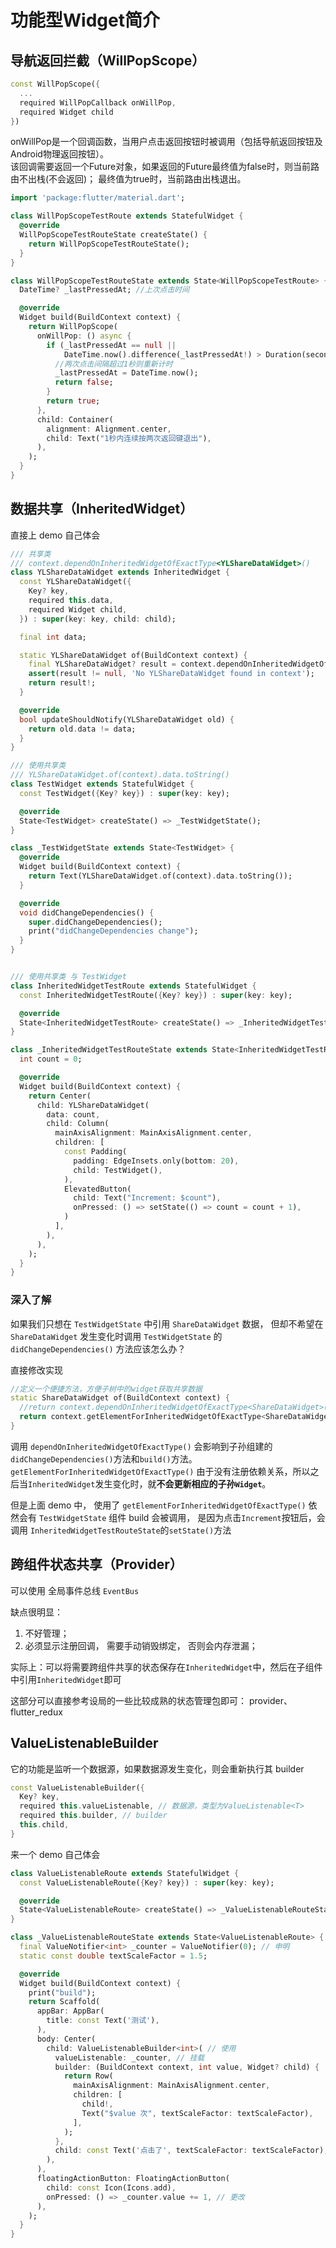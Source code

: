 # 功能型Widget简介

## 导航返回拦截（WillPopScope）
```dart
const WillPopScope({
  ...
  required WillPopCallback onWillPop,
  required Widget child
})
```

onWillPop是一个回调函数，当用户点击返回按钮时被调用（包括导航返回按钮及Android物理返回按钮）。                             
该回调需要返回一个Future对象，如果返回的Future最终值为false时，则当前路由不出栈(不会返回)；
最终值为true时，当前路由出栈退出。                          

```dart
import 'package:flutter/material.dart';

class WillPopScopeTestRoute extends StatefulWidget {
  @override
  WillPopScopeTestRouteState createState() {
    return WillPopScopeTestRouteState();
  }
}

class WillPopScopeTestRouteState extends State<WillPopScopeTestRoute> {
  DateTime? _lastPressedAt; //上次点击时间

  @override
  Widget build(BuildContext context) {
    return WillPopScope(
      onWillPop: () async {
        if (_lastPressedAt == null ||
            DateTime.now().difference(_lastPressedAt!) > Duration(seconds: 1)) {
          //两次点击间隔超过1秒则重新计时
          _lastPressedAt = DateTime.now();
          return false;
        }
        return true;
      },
      child: Container(
        alignment: Alignment.center,
        child: Text("1秒内连续按两次返回键退出"),
      ),
    );
  }
}
```


## 数据共享（InheritedWidget）
直接上 demo 自己体会
```dart
/// 共享类
/// context.dependOnInheritedWidgetOfExactType<YLShareDataWidget>()
class YLShareDataWidget extends InheritedWidget {
  const YLShareDataWidget({
    Key? key,
    required this.data,
    required Widget child,
  }) : super(key: key, child: child);

  final int data;

  static YLShareDataWidget of(BuildContext context) {
    final YLShareDataWidget? result = context.dependOnInheritedWidgetOfExactType<YLShareDataWidget>();
    assert(result != null, 'No YLShareDataWidget found in context');
    return result!;
  }

  @override
  bool updateShouldNotify(YLShareDataWidget old) {
    return old.data != data;
  }
}

/// 使用共享类
/// YLShareDataWidget.of(context).data.toString()
class TestWidget extends StatefulWidget {
  const TestWidget({Key? key}) : super(key: key);

  @override
  State<TestWidget> createState() => _TestWidgetState();
}

class _TestWidgetState extends State<TestWidget> {
  @override
  Widget build(BuildContext context) {
    return Text(YLShareDataWidget.of(context).data.toString());
  }

  @override
  void didChangeDependencies() {
    super.didChangeDependencies();
    print("didChangeDependencies change");
  }
}


/// 使用共享类 与 TestWidget
class InheritedWidgetTestRoute extends StatefulWidget {
  const InheritedWidgetTestRoute({Key? key}) : super(key: key);

  @override
  State<InheritedWidgetTestRoute> createState() => _InheritedWidgetTestRouteState();
}

class _InheritedWidgetTestRouteState extends State<InheritedWidgetTestRoute> {
  int count = 0;

  @override
  Widget build(BuildContext context) {
    return Center(
      child: YLShareDataWidget(
        data: count,
        child: Column(
          mainAxisAlignment: MainAxisAlignment.center,
          children: [
            const Padding(
              padding: EdgeInsets.only(bottom: 20),
              child: TestWidget(),
            ),
            ElevatedButton(
              child: Text("Increment: $count"),
              onPressed: () => setState(() => count = count + 1),
            )
          ],
        ),
      ),
    );
  }
}
```


### 深入了解
如果我们只想在 `TestWidgetState` 中引用 `ShareDataWidget` 数据，
但却不希望在 `ShareDataWidget` 发生变化时调用 `TestWidgetState` 的 `didChangeDependencies()` 方法应该怎么办？

直接修改实现
```dart
//定义一个便捷方法，方便子树中的widget获取共享数据
static ShareDataWidget of(BuildContext context) {
  //return context.dependOnInheritedWidgetOfExactType<ShareDataWidget>();
  return context.getElementForInheritedWidgetOfExactType<ShareDataWidget>().widget;
}
```

调用 `dependOnInheritedWidgetOfExactType()` 会影响到子孙组建的`didChangeDependencies()`方法和`build()`方法。                                                                         
`getElementForInheritedWidgetOfExactType()` 由于没有注册依赖关系，所以之后当`InheritedWidget`发生变化时，就**不会更新相应的子孙`Widget`**。

但是上面 demo 中， 使用了 `getElementForInheritedWidgetOfExactType()` 依然会有 `TestWidgetState` 组件 build 会被调用，
是因为点击`Increment`按钮后，会调用 `InheritedWidgetTestRouteState`的`setState()`方法


## 跨组件状态共享（Provider）
可以使用 全局事件总线 `EventBus`

缺点很明显：                  
1. 不好管理；                                 
2. 必须显示注册回调， 需要手动销毁绑定， 否则会内存泄漏；                                     

实际上：可以将需要跨组件共享的状态保存在`InheritedWidget`中，然后在子组件中引用`InheritedWidget`即可


这部分可以直接参考设局的一些比较成熟的状态管理包即可： provider、flutter_redux



## ValueListenableBuilder
它的功能是监听一个数据源，如果数据源发生变化，则会重新执行其 builder

```dart
const ValueListenableBuilder({
  Key? key,
  required this.valueListenable, // 数据源，类型为ValueListenable<T>
  required this.builder, // builder
  this.child,
}
```

来一个 demo 自己体会
```dart
class ValueListenableRoute extends StatefulWidget {
  const ValueListenableRoute({Key? key}) : super(key: key);

  @override
  State<ValueListenableRoute> createState() => _ValueListenableRouteState();
}

class _ValueListenableRouteState extends State<ValueListenableRoute> {
  final ValueNotifier<int> _counter = ValueNotifier(0); // 申明
  static const double textScaleFactor = 1.5;

  @override
  Widget build(BuildContext context) {
    print("build");
    return Scaffold(
      appBar: AppBar(
        title: const Text('测试'),
      ),
      body: Center(
        child: ValueListenableBuilder<int>( // 使用
          valueListenable: _counter, // 挂载
          builder: (BuildContext context, int value, Widget? child) {
            return Row(
              mainAxisAlignment: MainAxisAlignment.center,
              children: [
                child!,
                Text("$value 次", textScaleFactor: textScaleFactor),
              ],
            );
          },
          child: const Text('点击了', textScaleFactor: textScaleFactor),
        ),
      ),
      floatingActionButton: FloatingActionButton(
        child: const Icon(Icons.add),
        onPressed: () => _counter.value += 1, // 更改
      ),
    );
  }
}
```


